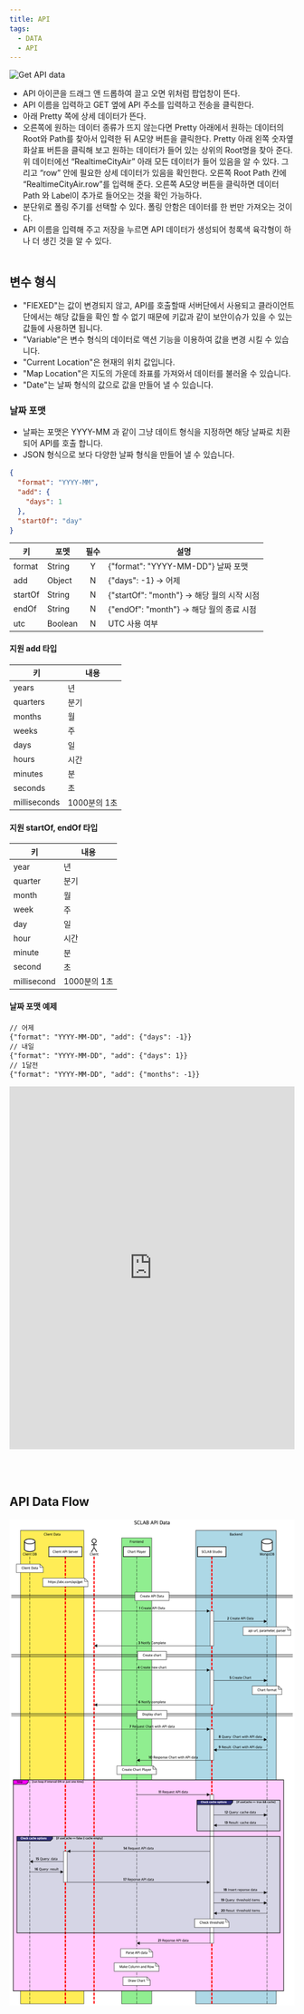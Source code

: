 ```yaml
---
title: API
tags:
  - DATA
  - API
---
```



![Get API data](./21.png)
- API 아이콘을 드래그 앤 드롭하여 끌고 오면 위처럼 팝업창이 뜬다.
- API 이름을 입력하고 GET 옆에 API 주소를 입력하고 전송을 클릭한다.
- 아래 Pretty 쪽에 상세 데이터가 뜬다.
- 오른쪽에 원하는 데이터 종류가 뜨지 않는다면 Pretty 아래에서 원하는 데이터의 Root와 Path를 찾아서 입력한 뒤 A모양 버튼을 클릭한다. Pretty 아래 왼쪽 숫자옆 화살표 버튼을 클릭해 보고 원하는 데이터가 들어 있는 상위의 Root명을 찾아 준다. 위 데이터에선 “RealtimeCityAir” 아래 모든 데이터가 들어 있음을 알 수 있다. 그리고 “row” 안에 필요한 상세 데이터가 있음을 확인한다. 오른쪽 Root Path 칸에 “RealtimeCityAir.row”를 입력해 준다. 오른쪽 A모양 버튼을 클릭하면 데이터 Path 와 Label이 추가로 들어오는 것을 확인 가능하다.
- 분단위로 폴링 주기를 선택할 수 있다. 폴링 안함은 데이터를 한 번만 가져오는 것이다.
- API 이름을 입력해 주고 저장을 누르면 API 데이터가 생성되어 청록색 육각형이 하나 더 생긴 것을 알 수 있다.
<br/><br/>

## 변수 형식
- "FIEXED"는 값이 변경되지 않고, API를 호출할때 서버단에서 사용되고 클라이언트 단에서는 해당 값들을 확인 할 수 없기 때문에 키값과 같이 보안이슈가 있을 수 있는 값들에 사용하면 됩니다.
- "Variable"은 변수 형식의 데이터로 액션 기능을 이용하여 값을 변경 시킬 수 있습니다.
- "Current Location"은 현재의 위치 값입니다.
- "Map Location"은 지도의 가운데 좌표를 가져와서 데이터를 불러올 수 있습니다.
- "Date"는 날짜 형식의 값으로 값을 만들어 낼 수 있습니다.

### 날짜 포맷
- 날짜는 포맷은 YYYY-MM 과 같이 그냥 데이트 형식을 지정하면 해당 날짜로 치환되어 API를 호출 합니다.
- JSON 형식으로 보다 다양한 날짜 형식을 만들어 낼 수 있습니다.

~~~json
{
  "format": "YYYY-MM",
  "add": {
    "days": 1
  },
  "startOf": "day"
}
~~~

| 키 | 포멧        | 필수  | 설명                                  |
|--- |-----------|:---:|-------------------------------------|
| format | String    |  Y  | {"format": "YYYY-MM-DD"} 날짜 포맷         |
| add | Object    |  N  | {"days": -1} -> 어제                  |
| startOf | String    |  N  | {"startOf": "month"} -> 해당 월의 시작 시점 |
| endOf | String    |  N  | {"endOf": "month"} -> 해당 월의 종료 시점 |
| utc | Boolean |  N  | UTC 사용 여부 |

#### 지원 add 타입
| 키            | 내용        |
|--------------|-----------|
| years        | 년         |
| quarters     | 분기        |
| months       | 월         |
| weeks        | 주         |
| days         | 일         |
| hours        | 시간        |
| minutes      | 분         |
| seconds      | 초         |
| milliseconds | 1000분의 1초 |

#### 지원 startOf, endOf 타입
| 키      | 내용        |
|--------|-----------|
| year   | 년         |
| quarter | 분기        |
| month  | 월         |
| week   | 주         |
| day    | 일         |
| hour   | 시간        |
| minute | 분         |
| second | 초         |
| millisecond | 1000분의 1초 |

#### 날짜 포맷 예제
~~~
// 어제 
{"format": "YYYY-MM-DD", "add": {"days": -1}}
// 내일
{"format": "YYYY-MM-DD", "add": {"days": 1}}
// 1달전
{"format": "YYYY-MM-DD", "add": {"months": -1}}
~~~

<iframe width="100%" height="640" src="https://www.youtube.com/embed/ZTcO_Gdhtmk" title="YouTube video player" frameborder="0" allow="accelerometer; autoplay; clipboard-write; encrypted-media; gyroscope; picture-in-picture; web-share" allowfullscreen></iframe>

<br/><br/>

## API Data Flow
![API Data flow](./API.png)
